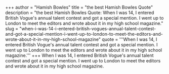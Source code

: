 +++
author = "Hamish Bowles"
title = "the best Hamish Bowles Quote"
description = "the best Hamish Bowles Quote: When I was 14, I entered British Vogue's annual talent contest and got a special mention. I went up to London to meet the editors and wrote about it in my high school magazine."
slug = "when-i-was-14-i-entered-british-vogues-annual-talent-contest-and-got-a-special-mention-i-went-up-to-london-to-meet-the-editors-and-wrote-about-it-in-my-high-school-magazine"
quote = '''When I was 14, I entered British Vogue's annual talent contest and got a special mention. I went up to London to meet the editors and wrote about it in my high school magazine.'''
+++
When I was 14, I entered British Vogue's annual talent contest and got a special mention. I went up to London to meet the editors and wrote about it in my high school magazine.
